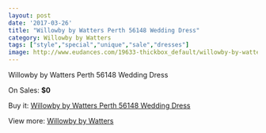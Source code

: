 ```yaml
---
layout: post
date: '2017-03-26'
title: "Willowby by Watters Perth 56148 Wedding Dress"
category: Willowby by Watters
tags: ["style","special","unique","sale","dresses"]
image: http://www.eudances.com/19633-thickbox_default/willowby-by-watters-perth-56148-wedding-dress.jpg
---
```

Willowby by Watters Perth 56148 Wedding Dress

On Sales: **$0**
<a href="https://www.eudances.com/en/willowby-by-watters/5834-willowby-by-watters-perth-56148-wedding-dress.html"><amp-img layout="responsive" width="600" height="600" src="//www.eudances.com/19633-thickbox_default/willowby-by-watters-perth-56148-wedding-dress.jpg" alt="Willowby by Watters Perth 56148 Wedding Dress 0" /></a>
<a href="https://www.eudances.com/en/willowby-by-watters/5834-willowby-by-watters-perth-56148-wedding-dress.html"><amp-img layout="responsive" width="600" height="600" src="//www.eudances.com/19637-thickbox_default/willowby-by-watters-perth-56148-wedding-dress.jpg" alt="Willowby by Watters Perth 56148 Wedding Dress 1" /></a>
<a href="https://www.eudances.com/en/willowby-by-watters/5834-willowby-by-watters-perth-56148-wedding-dress.html"><amp-img layout="responsive" width="600" height="600" src="//www.eudances.com/19636-thickbox_default/willowby-by-watters-perth-56148-wedding-dress.jpg" alt="Willowby by Watters Perth 56148 Wedding Dress 2" /></a>
<a href="https://www.eudances.com/en/willowby-by-watters/5834-willowby-by-watters-perth-56148-wedding-dress.html"><amp-img layout="responsive" width="600" height="600" src="//www.eudances.com/19635-thickbox_default/willowby-by-watters-perth-56148-wedding-dress.jpg" alt="Willowby by Watters Perth 56148 Wedding Dress 3" /></a>
<a href="https://www.eudances.com/en/willowby-by-watters/5834-willowby-by-watters-perth-56148-wedding-dress.html"><amp-img layout="responsive" width="600" height="600" src="//www.eudances.com/19634-thickbox_default/willowby-by-watters-perth-56148-wedding-dress.jpg" alt="Willowby by Watters Perth 56148 Wedding Dress 4" /></a>

Buy it: [Willowby by Watters Perth 56148 Wedding Dress](https://www.eudances.com/en/willowby-by-watters/5834-willowby-by-watters-perth-56148-wedding-dress.html "Willowby by Watters Perth 56148 Wedding Dress")

View more: [Willowby by Watters](https://www.eudances.com/en/48-willowby-by-watters "Willowby by Watters")